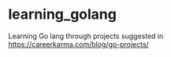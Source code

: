 # learning_golang
Learning Go lang through projects suggested in https://careerkarma.com/blog/go-projects/
